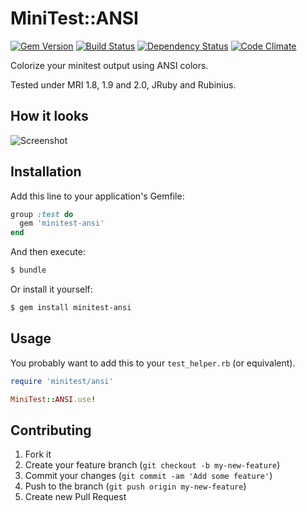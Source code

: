 # MiniTest::ANSI

[![Gem Version][badge-fury-badge]][badge-fury-site]
[![Build Status][travis-badge]][travis-site]
[![Dependency Status][gemnasium-badge]][gemnasium-site]
[![Code Climate][cc-badge]][cc-site]

Colorize your minitest output using ANSI colors.

Tested under MRI 1.8, 1.9 and 2.0, JRuby and Rubinius.

## How it looks

![Screenshot][screenshot]

## Installation

Add this line to your application's Gemfile:

```ruby
group :test do
  gem 'minitest-ansi'
end
```

And then execute:

```bash
$ bundle
```

Or install it yourself:

```bash
$ gem install minitest-ansi
```

## Usage

You probably want to add this to your `test_helper.rb` (or equivalent).

```ruby
require 'minitest/ansi'

MiniTest::ANSI.use!
```

## Contributing

1. Fork it
2. Create your feature branch (`git checkout -b my-new-feature`)
3. Commit your changes (`git commit -am 'Add some feature'`)
4. Push to the branch (`git push origin my-new-feature`)
5. Create new Pull Request

[badge-fury-badge]: https://badge.fury.io/rb/minitest-ansi.png
[badge-fury-site]: http://badge.fury.io/rb/minitest-ansi
[cc-badge]: https://codeclimate.com/badge.png
[cc-site]: https://codeclimate.com/github/rizzatti/minitest-ansi
[gemnasium-badge]: https://gemnasium.com/rizzatti/minitest-ansi.png
[gemnasium-site]: https://gemnasium.com/rizzatti/minitest-ansi
[screenshot]: https://github.com/rizzatti/minitest-ansi/raw/master/images/screenshot.png
[travis-badge]: https://travis-ci.org/rizzatti/minitest-ansi.png
[travis-site]: https://travis-ci.org/rizzatti/minitest-ansi
